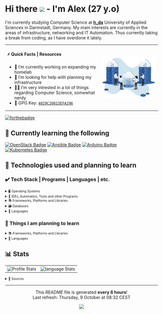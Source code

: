 # Hi there <img src="https://media.giphy.com/media/hvRJCLFzcasrR4ia7z/giphy.gif" width="25px"> - I'm Alex (27 y.o)

I'm currently studying Computer Science at [**h_da**](https://h-da.de/) University of Applied Sciences in Darmstadt, Germany.
My main interests are currently in the areas of infrastructure, networking and IT Automation. Thus currently taking a break from
coding, as I have overdone it lately.

<table style="border-spacing: 0; *border-collapse: collapse;">
  <tr>
    <td>
      <h4>⚡ Quick Facts | Resources</h4>
      <ul>
        <li>🔭 I’m currently working on expanding my homelab</li>
        <li>🤔 I’m looking for help with planning my infrastructure</li>
        <li>👨‍💻 I’m very intrested in a lot of things regarding Computer Science, somewhat nerdy</li>
        <li>🔑 GPG Key: <a href="https://github.com/blackphantom39.gpg"><code>4029C20815EFA296</code></a></li>
      </ul>
    </td>
    <td>
      <img alt="Coding Gif" src="resources/img/hosting.png"/>
    </td>
  </tr>
</table>

[![forthebadge](https://forthebadge.com/images/badges/powered-by-coffee.svg)](https://forthebadge.com)

## 📝 Currently learning the following

[![OpenStack Badge](https://img.shields.io/badge/-Openstack-f01742.svg?style=for-the-badge&logo=openstack&logoColor=fff)](https://www.openstack.org/)
[![Ansible Badge](https://img.shields.io/badge/-Ansible-1A1918.svg?style=for-the-badge&logo=ansible&logoColor=ff)](https://www.ansible.com/)
[![Arduino Badge](https://img.shields.io/badge/-Arduino-00979D.svg?style=for-the-badge&logo=Arduino&logoColor=fff)](https://www.arduino.cc/)
[![Kubernetes Badge](https://img.shields.io/badge/-kubernetes-326ce5.svg?style=for-the-badge&logo=kubernetes&logoColor=fff)](https://kubernetes.io/)

## 📃 Technologies used and planning to learn

### ✔️ Tech Stack | Programs | Languages | etc. 

<details>
<summary style="font-size: 0.75em">🖥️ Operating Systems</summary>
<p></p>

<!-- required space -->
[![Arch%20Linux Badge](https://img.shields.io/badge/Arch%20Linux-%28for%20work%29-1584bc.svg?style=for-the-badge&logo=arch-linux&logoColor=fff&labelColor=1793D1)](https://github.com/blackphantom39)
[![Cent%20OS Badge](https://img.shields.io/badge/Cent%20OS-%28for%20servers%29-001b4d.svg?style=for-the-badge&logo=centos&logoColor=fff&labelColor=002260)](https://github.com/blackphantom39)
[![Windows Badge](https://img.shields.io/badge/Windows-%28for%20gaming%29-006dc1.svg?style=for-the-badge&logo=windows&logoColor=fff&labelColor=0078D6)](https://github.com/blackphantom39)
</details>

<details>
<summary style="font-size: 0.75em">🧰 IDEs, Automation, Tools and other Programs</summary>
<p></p>

<!-- required space -->
[![Gitlab%20CI Badge](https://img.shields.io/badge/-gitlab%20ci-181717.svg?style=for-the-badge&logo=gitlab&logoColor=fff)](https://github.com/blackphantom39)
[![Drone%20CI Badge](https://img.shields.io/badge/Drone%20CI-%28basics%29-1a1a1a.svg?style=for-the-badge&logo=drone&logoColor=fff&labelColor=212121)](https://github.com/blackphantom39)
[![Docker Badge](https://img.shields.io/badge/-Docker-0db7ed.svg?style=for-the-badge&logo=docker&logoColor=fff)](https://github.com/blackphantom39)
[![Visual%20Studio%20Code Badge](https://img.shields.io/badge/-Visual%20Studio%20Code-0078d7.svg?style=for-the-badge&logo=visual-studio-code&logoColor=fff)](https://github.com/blackphantom39)
[![Affinity%20Photo Badge](https://img.shields.io/badge/-Affinity%20Photo-7E4DD2.svg?style=for-the-badge&logo=affinity-photo&logoColor=fff)](https://github.com/blackphantom39)
</details>

<details>
<summary style="font-size: 0.75em">📚 Frameworks, Platforms and Libraries</summary>
<p></p>

<!-- required space -->
[![Angular Badge](https://img.shields.io/badge/-Angular-DD0031.svg?style=for-the-badge&logo=angular&logoColor=fff)](https://github.com/blackphantom39)
[![Laravel Badge](https://img.shields.io/badge/-Laravel-FF2D20.svg?style=for-the-badge&logo=laravel&logoColor=fff)](https://github.com/blackphantom39)
[![NPM Badge](https://img.shields.io/badge/-NPM-000000.svg?style=for-the-badge&logo=npm&logoColor=fff)](https://github.com/blackphantom39)
[![JWT Badge](https://img.shields.io/badge/-JWT-000000.svg?style=for-the-badge&logo=JSON%20web%20tokens&logoColor=fff)](https://github.com/blackphantom39)
</details>

<details>
<summary style="font-size: 0.75em">🗃️ Databases</summary>
<p></p>

<!-- required space -->
[![Postgres Badge](https://img.shields.io/badge/-Postgres-316192.svg?style=for-the-badge&logo=postgresql&logoColor=fff)](https://github.com/blackphantom39)
[![MySQL Badge](https://img.shields.io/badge/-MySQL-00000f.svg?style=for-the-badge&logo=mysql&logoColor=fff)](https://github.com/blackphantom39)
[![MongoDB Badge](https://img.shields.io/badge/-MongoDB-4ea94b.svg?style=for-the-badge&logo=mongodb&logoColor=fff)](https://github.com/blackphantom39)
[![Redis Badge](https://img.shields.io/badge/-Redis-DD0031.svg?style=for-the-badge&logo=redis&logoColor=fff)](https://github.com/blackphantom39)
</details>

<details>
<summary style="font-size: 0.75em">💾 Languages</summary>
<p></p>

<!-- required space -->
[![C%23 Badge](https://img.shields.io/badge/-C%23-239120.svg?style=for-the-badge&logo=c-sharp&logoColor=fff)](https://github.com/blackphantom39)
[![C%2B%2B Badge](https://img.shields.io/badge/C%2B%2B-%28basics%29-00467d.svg?style=for-the-badge&logo=c%2B%2B&logoColor=fff&labelColor=00599C)](https://github.com/blackphantom39)
[![C Badge](https://img.shields.io/badge/C-%28basics%29-00467d.svg?style=for-the-badge&logo=c&logoColor=fff&labelColor=00599C)](https://github.com/blackphantom39)
[![Java Badge](https://img.shields.io/badge/-Java-ED8B00.svg?style=for-the-badge&logo=java&logoColor=fff)](https://github.com/blackphantom39)
[![JavaScript Badge](https://img.shields.io/badge/-JavaScript-323330.svg?style=for-the-badge&logo=javascript&logoColor=F7DF1E)](https://github.com/blackphantom39)
[![TypeScript Badge](https://img.shields.io/badge/-TypeScript-007ACC.svg?style=for-the-badge&logo=typescript&logoColor=fff)](https://github.com/blackphantom39)
[![PHP Badge](https://img.shields.io/badge/-PHP-777BB4.svg?style=for-the-badge&logo=php&logoColor=fff)](https://github.com/blackphantom39)
[![Python Badge](https://img.shields.io/badge/Python-%28basics%29-316590.svg?style=for-the-badge&logo=python&logoColor=ffdd54&labelColor=3670A0)](https://github.com/blackphantom39)
</details>


### 🤔 Things I am planning to learn

<details>
<summary style="font-size: 0.75em">📚 Frameworks, Platforms and Libraries</summary>
<p></p>

<!-- required space -->
[![Bootstrap Badge](https://img.shields.io/badge/-Bootstrap-563D7C.svg?style=for-the-badge&logo=bootstrap&logoColor=fff)](https://github.com/blackphantom39)
[![Django Badge](https://img.shields.io/badge/-Django-092E20.svg?style=for-the-badge&logo=django&logoColor=fff)](https://github.com/blackphantom39)
[![Flutter Badge](https://img.shields.io/badge/-Flutter-02569B.svg?style=for-the-badge&logo=Flutter&logoColor=fff)](https://github.com/blackphantom39)
[![React Badge](https://img.shields.io/badge/-React-20232a.svg?style=for-the-badge&logo=react&logoColor=fff)](https://github.com/blackphantom39)
[![TensorFlow Badge](https://img.shields.io/badge/-TensorFlow-FF6F00.svg?style=for-the-badge&logo=TensorFlow&logoColor=fff)](https://github.com/blackphantom39)
</details>

<details>
<summary style="font-size: 0.75em">💾 Languages</summary>
<p></p>

<!-- required space -->
[![Swift Badge](https://img.shields.io/badge/-Swift-F54A2A.svg?style=for-the-badge&logo=swift&logoColor=fff)](https://github.com/blackphantom39)
[![Go Badge](https://img.shields.io/badge/-Go-00ADD8.svg?style=for-the-badge&logo=go&logoColor=fff)](https://github.com/blackphantom39)
[![Dart Badge](https://img.shields.io/badge/-Dart-0175C2.svg?style=for-the-badge&logo=dart&logoColor=fff)](https://github.com/blackphantom39)
</details>

## 📊 Stats

<table style="border-spacing: 0; *border-collapse: collapse;">
  <tr>
    <td><img alt="Profile Stats" src="https://github-readme-stats.vercel.app/api?username=blackphantom39&show_icons=true&bg_color=30,28313B,485461&title_color=fff&text_color=fff"/></td>
    <td><img alt="language Stats" src="https://github-readme-stats.vercel.app/api/top-langs/?username=blackphantom39&layout=compact&bg_color=30,28313B,485461&title_color=fff&text_color=fff"/></td>
  </tr>
</table>

<details>
<summary style="font-size: 0.75em">🔗 Sources</summary>
<p></p>
<ul style="margin-top: .75em;">
  <li><a href="https://medium.com/swlh/how-to-create-a-self-updating-readme-md-for-your-github-profile-f8b05744ca91">Self-updating README</a> tutorial by <a href="https://github.com/thmsgbrt">Thomas Guibert</a></li>
  <li><a href="https://www.sithcomputers.com/wp-content/uploads/2021/02/11th-and-12th-cs-1.gif">Used GIF</a></li>
  <li><a href='https://pngtree.com/so/computing'>computing png from pngtree.com/</a></li>
</ul>
</details>

------------
<p align="center">This <i>README</i> file is generated <b>every 6 hours</b>!</br>Last refresh: Thursday, 9 October at 08:32 CEST<br />
<p align="center"><img src="https://github.com/blackphantom39/blackphantom39/workflows/Build%20README/badge.svg" /></p>
